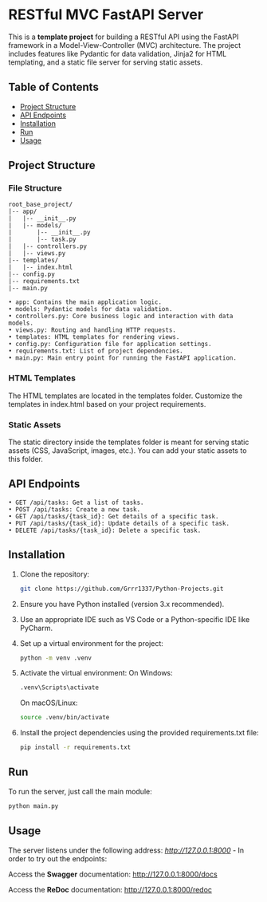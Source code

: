 # RESTful MVC FastAPI Server

This is a __template project__ for building a RESTful API using the FastAPI framework in a Model-View-Controller (MVC) architecture. The project includes features like Pydantic for data validation, Jinja2 for HTML templating, and a static file server for serving static assets.

## Table of Contents

- [Project Structure](#project-structure)
- [API Endpoints](#api-endpoints)
- [Installation](#installation)
- [Run](#run)
- [Usage](#usage)


## Project Structure

### File Structure
```
root_base_project/
|-- app/
|   |-- __init__.py
|   |-- models/
|       |-- __init__.py
|       |-- task.py
|   |-- controllers.py
|   |-- views.py
|-- templates/
|   |-- index.html
|-- config.py
|-- requirements.txt
|-- main.py
```
```
• app: Contains the main application logic.
• models: Pydantic models for data validation.
• controllers.py: Core business logic and interaction with data models.
• views.py: Routing and handling HTTP requests.
• templates: HTML templates for rendering views.
• config.py: Configuration file for application settings.
• requirements.txt: List of project dependencies.
• main.py: Main entry point for running the FastAPI application.
```

### HTML Templates
The HTML templates are located in the templates folder.
Customize the templates in index.html based on your project requirements.

### Static Assets
The static directory inside the templates folder is meant for serving static assets (CSS, JavaScript, images, etc.).
You can add your static assets to this folder.

## API Endpoints
```
• GET /api/tasks: Get a list of tasks.
• POST /api/tasks: Create a new task.
• GET /api/tasks/{task_id}: Get details of a specific task.
• PUT /api/tasks/{task_id}: Update details of a specific task.
• DELETE /api/tasks/{task_id}: Delete a specific task.
```

## Installation
1. Clone the repository:

   ```bash
   git clone https://github.com/Grrr1337/Python-Projects.git
   ```

2. Ensure you have Python installed (version 3.x recommended).
3. Use an appropriate IDE such as VS Code or a Python-specific IDE like PyCharm.
4. Set up a virtual environment for the project:
    ```bash
    python -m venv .venv
    ```
5. Activate the virtual environment:
    On Windows:
    ```bash
    .venv\Scripts\activate
    ```
    On macOS/Linux:
    ```bash
    source .venv/bin/activate
    ```
6. Install the project dependencies using the provided requirements.txt file:
    ```bash
    pip install -r requirements.txt
    ```

## Run
To run the server, just call the main module:

```bash
python main.py
```


## Usage
The server listens under the following address: *http://127.0.0.1:8000* - In order to try out the endpoints:

Access the __Swagger__ documentation: http://127.0.0.1:8000/docs

Access the __ReDoc__ documentation: http://127.0.0.1:8000/redoc
